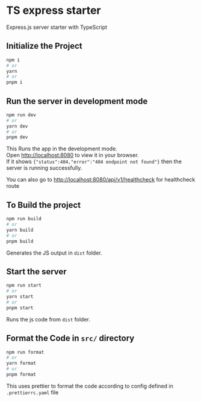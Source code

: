# TS express starter

Express.js server starter with TypeScript

## Initialize the Project

```bash
npm i
# or
yarn
# or
pnpm i
```

## Run the server in development mode

```bash
npm run dev
# or
yarn dev
# or
pnpm dev
```

This Runs the app in the development mode.\
Open <http://localhost:8080> to view it in your browser.\
If it shows `{"status":404,"error":"404 endpoint not found"}` then the server is running successfully.

You can also go to <http://localhost:8080/api/v1/healthcheck> for healthcheck route

## To Build the project

```bash
npm run build
# or
yarn build
# or
pnpm build
```

Generates the JS output in `dist` folder.

## Start the server

```bash
npm run start
# or
yarn start
# or
pnpm start
```

Runs the js code from `dist` folder.

## Format the Code in `src/` directory

```bash
npm run format
# or
yarn format
# or
pnpm format
```

This uses prettier to format the code according to config defined in `.prettierrc.yaml` file
